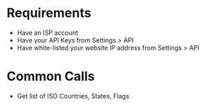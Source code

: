 Requirements
==============

* Have an ISP account
* Have your API Keys from Settings > API
* Have white-listed your website IP address from Settings > API

Common Calls
======================

* Get list of ISO Countries, States, Flags
